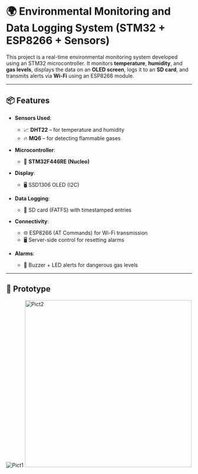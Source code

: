 # 🌍 Environmental Monitoring and Data Logging System (STM32 + ESP8266 + Sensors)

This project is a real-time environmental monitoring system developed using an STM32 microcontroller. It monitors **temperature**, **humidity**, and **gas levels**, displays the data on an **OLED screen**, logs it to an **SD card**, and transmits alerts via **Wi-Fi** using an ESP8266 module.

---

## 📦 Features

- **Sensors Used**:
  - 📈 **DHT22** – for temperature and humidity
  - 🔥 **MQ6** – for detecting flammable gases

- **Microcontroller**:
  - 🧠 **STM32F446RE (Nucleo)**

- **Display**:
  - 🖥️ SSD1306 OLED (I2C)

- **Data Logging**:
  - 💾 SD card (FATFS) with timestamped entries

- **Connectivity**:
  - 🌐 ESP8266 (AT Commands) for Wi-Fi transmission
  - 🖥️ Server-side control for resetting alarms

- **Alarms**:
  - 🚨 Buzzer + LED alerts for dangerous gas levels

---

## 📁  Prototype

![Pict1](https://github.com/user-attachments/assets/fde6c720-c6be-457f-a3e2-71af47ab67c2)
<img width="452" alt="Pict2" src="https://github.com/user-attachments/assets/1e3cdb37-96cc-4496-8257-b32360321d15" />

